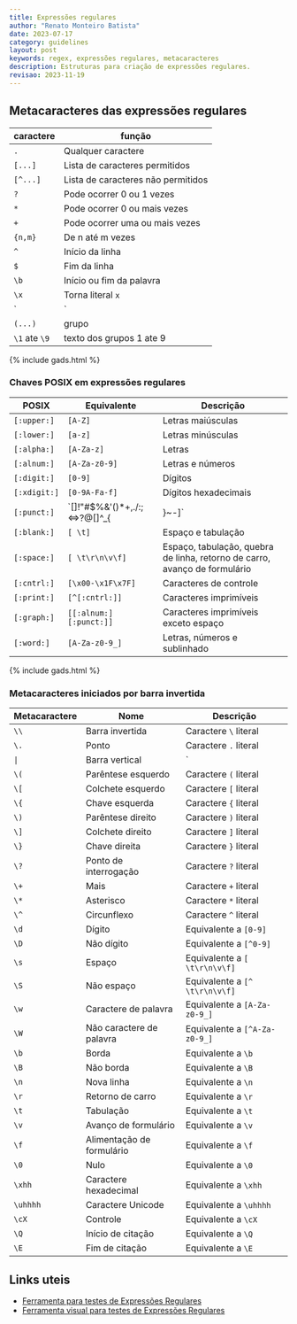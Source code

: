 ```yaml
---
title: Expressões regulares
author: "Renato Monteiro Batista"
date: 2023-07-17
category: guidelines
layout: post
keywords: regex, expressões regulares, metacaracteres
description: Estruturas para criação de expressões regulares.
revisao: 2023-11-19
---
```


## Metacaracteres das expressões regulares

| caractere | função |
|-----------|--------|
|  `.`  | Qualquer caractere |
| `[...]` | Lista de caracteres permitidos |
| `[^...]` | Lista de caracteres não permitidos |
| `?` | Pode ocorrer 0 ou 1 vezes |
| `*` | Pode ocorrer 0 ou mais vezes |
| `+` | Pode ocorrer uma ou mais vezes |
| `{n,m}` | De n até m vezes |
| `^` | Início da linha |
| `$` | Fim da linha |
| `\b` | Início ou fim da palavra |
| `\x` | Torna literal `x` |
| `|` | ou |
| `(...)` | grupo |
| `\1` ate `\9` | texto dos grupos 1 ate 9 |

{% include gads.html %}

### Chaves POSIX em expressões regulares

| POSIX | Equivalente | Descrição |
|-------|-------------|-----------|
| `[:upper:]` | `[A-Z]` | Letras maiúsculas |
| `[:lower:]` | `[a-z]` | Letras minúsculas |
| `[:alpha:]` | `[A-Za-z]` | Letras |
| `[:alnum:]` | `[A-Za-z0-9]` | Letras e números |
| `[:digit:]` | `[0-9]` | Dígitos |
| `[:xdigit:]` | `[0-9A-Fa-f]` | Dígitos hexadecimais |
| `[:punct:]` | `[\]!"#$%&'()*+,./:;<=>?@[\]^_{|}~-]` | Caracteres de pontuação |
| `[:blank:]` | `[ \t]` | Espaço e tabulação |
| `[:space:]` | `[ \t\r\n\v\f]` | Espaço, tabulação, quebra de linha, retorno de carro, avanço de formulário |
| `[:cntrl:]` | `[\x00-\x1F\x7F]` | Caracteres de controle |
| `[:print:]` | `[^[:cntrl:]]` | Caracteres imprimíveis |
| `[:graph:]` | `[[:alnum:][:punct:]]` | Caracteres imprimíveis exceto espaço |
| `[:word:]` | `[A-Za-z0-9_]` | Letras, números e sublinhado |

{% include gads.html %}

### Metacaracteres iniciados por barra invertida

| Metacaractere | Nome | Descrição |
|---------------|------|-----------|
| `\\` | Barra invertida | Caractere `\` literal |
| `\.` | Ponto | Caractere `.` literal |
| `\|` | Barra vertical | `|` literal |
| `\(` | Parêntese esquerdo |  Caractere `(` literal |
| `\[` | Colchete esquerdo | Caractere  `[` literal |
| `\{` | Chave esquerda | Caractere `{` literal |
| `\)` | Parêntese direito | Caractere `)` literal |
| `\]` | Colchete direito | Caractere `]` literal |
| `\}` | Chave direita | Caractere `}` literal |
| `\?` | Ponto de interrogação | Caractere `?` literal |
| `\+` | Mais | Caractere `+` literal |
| `\*` | Asterisco | Caractere `*` literal |
| `\^` | Circunflexo | Caractere `^` literal |
| `\d` | Dígito | Equivalente a `[0-9]` |
| `\D` | Não dígito | Equivalente a `[^0-9]` |
| `\s` | Espaço | Equivalente a `[ \t\r\n\v\f]` |
| `\S` | Não espaço | Equivalente a `[^ \t\r\n\v\f]` |
| `\w` | Caractere de palavra | Equivalente a `[A-Za-z0-9_]` |
| `\W` | Não caractere de palavra | Equivalente a `[^A-Za-z0-9_]` |
| `\b` | Borda | Equivalente a `\b` |
| `\B` | Não borda | Equivalente a `\B` |
| `\n` | Nova linha | Equivalente a `\n` |
| `\r` | Retorno de carro | Equivalente a `\r` |
| `\t` | Tabulação | Equivalente a `\t` |
| `\v` | Avanço de formulário | Equivalente a `\v` |
| `\f` | Alimentação de formulário | Equivalente a `\f` |
| `\0` | Nulo | Equivalente a `\0` |
| `\xhh` | Caractere hexadecimal | Equivalente a `\xhh` |
| `\uhhhh` | Caractere Unicode | Equivalente a `\uhhhh` |
| `\cX` | Controle | Equivalente a `\cX` |
| `\Q` | Início de citação | Equivalente a `\Q` |
| `\E` | Fim de citação | Equivalente a `\E` |

## Links uteis

* [Ferramenta para testes de Expressões Regulares](https://regex101.com)
* [Ferramenta visual para testes de Expressões Regulares](https://extendsclass.com/regex-tester.html)
